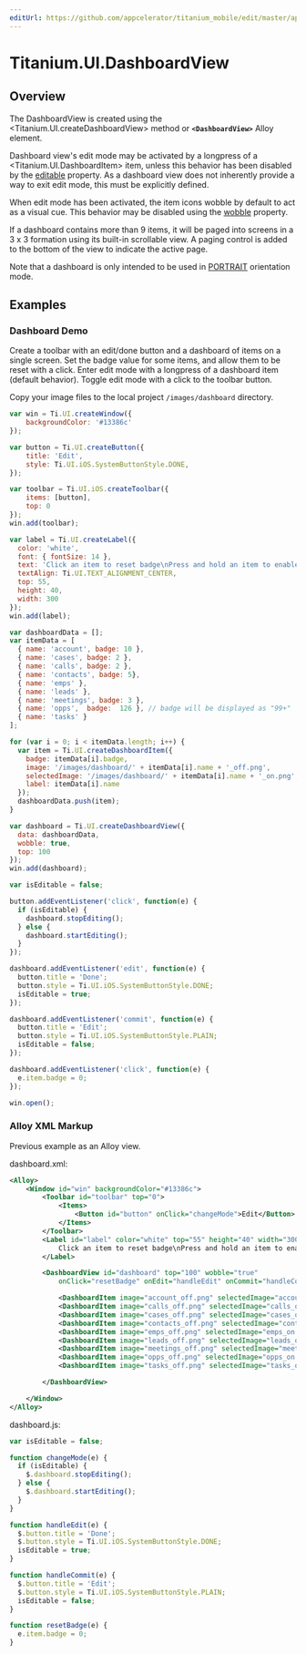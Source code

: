 ```yaml
---
editUrl: https://github.com/appcelerator/titanium_mobile/edit/master/apidoc/Titanium/UI/DashboardView.yml
---
```

# Titanium.UI.DashboardView

<TypeHeader/>

## Overview

The DashboardView is created using the <Titanium.UI.createDashboardView> method or **`<DashboardView>`** 
Alloy element.

Dashboard view's edit mode may be activated by a longpress of a <Titanium.UI.DashboardItem> item, 
unless this behavior has been disabled by the [editable](Titanium.UI.DashboardView.editable) 
property. As a dashboard view does not inherently provide a way to exit edit mode, this must be 
explicitly defined.

When edit mode has been activated, the item icons wobble by default to act as a visual cue. 
This behavior may be disabled using the [wobble](Titanium.UI.DashboardView.wobble) property.

If a dashboard contains more than 9 items, it will be paged into screens in a 3 x 3 formation 
using its built-in scrollable view. A paging control is added to the bottom of the view to 
indicate the active page.

Note that a dashboard is only intended to be used in [PORTRAIT](Titanium.UI.PORTRAIT) 
orientation mode.

## Examples

### Dashboard Demo

Create a toolbar with an edit/done button and a dashboard of items on a single screen. 
Set the badge value for some items, and allow them to be reset with a click. Enter edit mode 
with a longpress of a dashboard item (default behavior). Toggle edit mode with a click to 
the toolbar button.

Copy your image files to the local project `/images/dashboard` directory.

``` js
var win = Ti.UI.createWindow({
    backgroundColor: '#13386c'
});

var button = Ti.UI.createButton({
    title: 'Edit',
    style: Ti.UI.iOS.SystemButtonStyle.DONE,
});

var toolbar = Ti.UI.iOS.createToolbar({
    items: [button],
    top: 0
});
win.add(toolbar);

var label = Ti.UI.createLabel({
  color: 'white',
  font: { fontSize: 14 },
  text: 'Click an item to reset badge\nPress and hold an item to enable edit mode',
  textAlign: Ti.UI.TEXT_ALIGNMENT_CENTER,
  top: 55,
  height: 40,
  width: 300
});
win.add(label);

var dashboardData = [];
var itemData = [
  { name: 'account', badge: 10 },
  { name: 'cases', badge: 2 },
  { name: 'calls', badge: 2 },
  { name: 'contacts', badge: 5},
  { name: 'emps' }, 
  { name: 'leads' },
  { name: 'meetings', badge: 3 },
  { name: 'opps',  badge:  126 }, // badge will be displayed as "99+"
  { name: 'tasks' }
];

for (var i = 0; i < itemData.length; i++) {
  var item = Ti.UI.createDashboardItem({
    badge: itemData[i].badge,
    image: '/images/dashboard/' + itemData[i].name + '_off.png',
    selectedImage: '/images/dashboard/' + itemData[i].name + '_on.png',
    label: itemData[i].name
  });
  dashboardData.push(item);
}

var dashboard = Ti.UI.createDashboardView({
  data: dashboardData,
  wobble: true,
  top: 100
});
win.add(dashboard);

var isEditable = false;

button.addEventListener('click', function(e) {
  if (isEditable) {
    dashboard.stopEditing();
  } else {
    dashboard.startEditing();
  }
});

dashboard.addEventListener('edit', function(e) {
  button.title = 'Done';
  button.style = Ti.UI.iOS.SystemButtonStyle.DONE;
  isEditable = true;
});

dashboard.addEventListener('commit', function(e) {
  button.title = 'Edit';
  button.style = Ti.UI.iOS.SystemButtonStyle.PLAIN;
  isEditable = false;
});

dashboard.addEventListener('click', function(e) {
  e.item.badge = 0;
});

win.open();
```

### Alloy XML Markup

Previous example as an Alloy view.

dashboard.xml:
``` xml
<Alloy>
    <Window id="win" backgroundColor="#13386c">
        <Toolbar id="toolbar" top="0">
            <Items>
                <Button id="button" onClick="changeMode">Edit</Button>
            </Items>
        </Toolbar>
        <Label id="label" color="white" top="55" height="40" width="300">
            Click an item to reset badge\nPress and hold an item to enable edit mode
        </Label>

        <DashboardView id="dashboard" top="100" wobble="true"
            onClick="resetBadge" onEdit="handleEdit" onCommit="handleCommit">

            <DashboardItem image="account_off.png" selectedImage="account_on.png" badge="10" label="account"/>
            <DashboardItem image="calls_off.png" selectedImage="calls_on.png" badge="110" label="calls"/>
            <DashboardItem image="cases_off.png" selectedImage="cases_on.png" label="cases"/>
            <DashboardItem image="contacts_off.png" selectedImage="contacts_on.png" badge="23" label="contacts"/>
            <DashboardItem image="emps_off.png" selectedImage="emps_on.png" label="employees"/>
            <DashboardItem image="leads_off.png" selectedImage="leads_on.png" badge="1" label="leads"/>
            <DashboardItem image="meetings_off.png" selectedImage="meetings_on.png" badge="5" label="meetings"/>
            <DashboardItem image="opps_off.png" selectedImage="opps_on.png" label="opps"/>
            <DashboardItem image="tasks_off.png" selectedImage="tasks_on.png" label="tasks"/>

        </DashboardView>

    </Window>
</Alloy>
```

dashboard.js:
``` js
var isEditable = false;

function changeMode(e) {
  if (isEditable) {
    $.dashboard.stopEditing();
  } else {
    $.dashboard.startEditing();
  }
}

function handleEdit(e) {
  $.button.title = 'Done';
  $.button.style = Ti.UI.iOS.SystemButtonStyle.DONE;
  isEditable = true;
}

function handleCommit(e) {
  $.button.title = 'Edit';
  $.button.style = Ti.UI.iOS.SystemButtonStyle.PLAIN;
  isEditable = false;
}

function resetBadge(e) {
  e.item.badge = 0;
}
```

<ApiDocs/>
